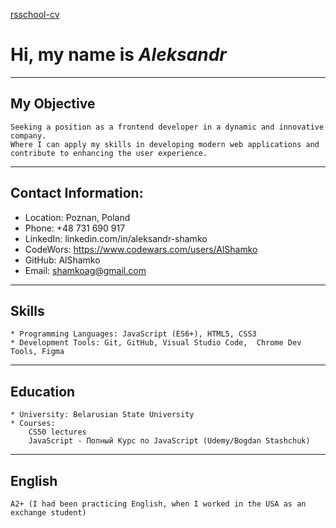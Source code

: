 [rsschool-cv](https://AlShamko.github.io/rsschool-cv/cv)

# Hi, my name is _Aleksandr_ 

***

## My Objective

    Seeking a position as a frontend developer in a dynamic and innovative company. 
    Where I can apply my skills in developing modern web applications and contribute to enhancing the user experience.

***

## Contact Information:

  - Location: Poznan, Poland
  - Phone: +48 731 690 917
  - LinkedIn: linkedin.com/in/aleksandr-shamko
  - CodeWors: https://www.codewars.com/users/AlShamko
  - GitHub: AlShamko
  - Email: shamkoag@gmail.com

***

## Skills

    * Programming Languages: JavaScript (ES6+), HTML5, CSS3
    * Development Tools: Git, GitHub, Visual Studio Code,  Chrome Dev Tools, Figma

***

## Education

    * University: Belarusian State University
    * Courses:
        CS50 lectures
        JavaScript - Полный Курс по JavaScript (Udemy/Bogdan Stashchuk)

***

## English

    A2+ (I had been practicing English, when I worked in the USA as an exchange student)
